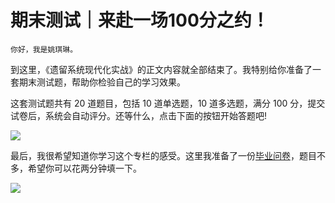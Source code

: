 # 期末测试｜来赴一场100分之约！

    你好，我是姚琪琳。

到这里，《遗留系统现代化实战》的正文内容就全部结束了。我特别给你准备了一套期末测试题，帮助你检验自己的学习效果。

这套测试题共有 20 道题目，包括 10 道单选题，10 道多选题，满分 100 分，提交试卷后，系统会自动评分。还等什么，点击下面的按钮开始答题吧!

[![](https://static001.geekbang.org/resource/image/28/a4/28d1be62669b4f3cc01c36466bf811a4.png?wh=1142*201)](http://time.geekbang.org/quiz/intro?act_id=4038&exam_id=9844)

最后，我很希望知道你学习这个专栏的感受。这里我准备了一份[毕业问卷](https://jinshuju.net/f/QVpM6L)，题目不多，希望你可以花两分钟填一下。

[![](https://static001.geekbang.org/resource/image/1d/b4/1d3d897c6dfeb4a2b7ecb984677d7db4.jpg?wh=1142x801)](https://jinshuju.net/f/QVpM6L)
    